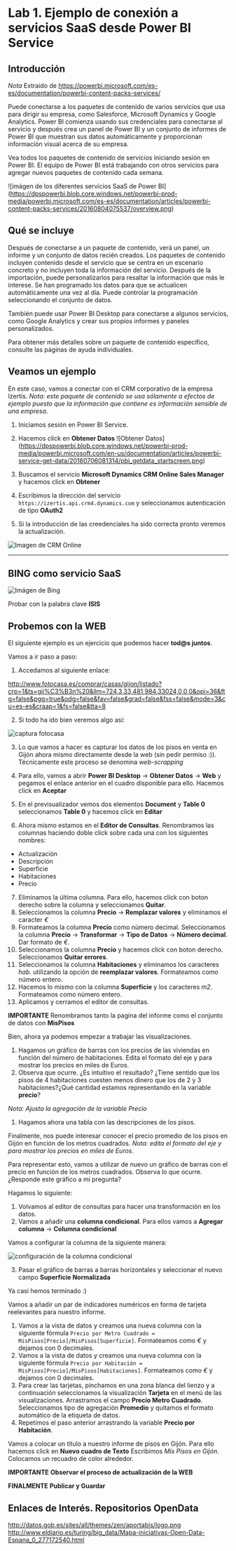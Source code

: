 Lab 1. Ejemplo de conexión a servicios SaaS desde Power BI Service
================

Introducción
------------

*Nota* Extraido de https://powerbi.microsoft.com/es-es/documentation/powerbi-content-packs-services/

Puede conectarse a los paquetes de contenido de varios servicios que usa para dirigir su empresa, como Salesforce, Microsoft Dynamics y Google Analytics. Power BI comienza usando sus credenciales para conectarse al servicio y después crea un panel de Power BI y un conjunto de informes de Power BI que muestran sus datos automáticamente y proporcionan información visual acerca de su empresa.

Vea todos los paquetes de contenido de servicios iniciando sesión en Power BI. El equipo de Power BI está trabajando con otros servicios para agregar nuevos paquetes de contenido cada semana.

![imágen de los diferentes servicios SaaS de Power BI] (https://dpspowerbi.blob.core.windows.net/powerbi-prod-media/powerbi.microsoft.com/es-es/documentation/articles/powerbi-content-packs-services/20160804075537/overview.png)

Qué se incluye
------------
Después de conectarse a un paquete de contenido, verá un panel, un informe y un conjunto de datos recién creados. Los paquetes de contenido incluyen contenido desde el servicio que se centra en un escenario concreto y no incluyen toda la información del servicio. Después de la importación, puede personalizarlos para resaltar la información que más le interese. Se han programado los datos para que se actualicen automáticamente una vez al día. Puede controlar la programación seleccionando el conjunto de datos.

También puede usar Power BI Desktop para conectarse a algunos servicios, como Google Analytics y crear sus propios informes y paneles personalizados.

Para obtener más detalles sobre un paquete de contenido específico, consulte las páginas de ayuda individuales.

Veamos un ejemplo
------------
En este caso, vamos a conectar con el CRM corporativo de la empresa Izertis.
*Nota: este paquete de contenido se usa sólamente a efectos de ejemplo puesto que la información que contiene es información sensible de una empresa*.

1. Iniciamos sesión en Power BI Service.
2. Hacemos click en **Obtener Datos** ![Obtener Datos] (https://dpspowerbi.blob.core.windows.net/powerbi-prod-media/powerbi.microsoft.com/en-us/documentation/articles/powerbi-service-get-data/20160706081314/pbi_getdata_startscreen.png)

3. Buscamos el servicio **Microsoft Dynamics CRM Online Sales Manager** y hacemos click en **Obtener**
4. Escribimos la dirección del servicio `https://izertis.api.crm4.dynamics.com` y seleccionamos autenticación de tipo **OAuth2**
5. Si la introducción de las creedenciales ha sido correcta pronto veremos la actualización. 

![Imagen de CRM Online][CRM]

[CRM]: CRM_SaaS.PNG

------------

BING como servicio SaaS
------------
![Imágen de Bing][BING]

[BING]: BING_SaaS.PNG

Probar con la palabra clave **ISIS**

Probemos con la WEB
------------
El siguiente ejemplo es un ejercicio que podemos hacer **tod@s juntos**.

Vamos a ir paso a paso:

1. Accedamos al siguiente enlace: 

http://www.fotocasa.es/comprar/casas/gijon/listado?crp=1&ts=gij%C3%B3n%20&llm=724,3,33,481,984,33024,0,0,0&opi=36&ftg=false&pgg=true&odg=false&fav=false&grad=false&fss=false&mode=3&cu=es-es&craap=1&fs=false&tta=8 

2. Si todo ha ido bien veremos algo así:



![captura fotocasa](fotocasa.PNG)




3. Lo que vamos a hacer es capturar los datos de los pisos en venta en Gijón ahora mismo directamente desde la web (sin pedir permiso :)). Técnicamente este proceso se denomina *web-scrapping*

4. Para ello, vamos a abrir **Power BI Desktop** -> **Obtener Datos** -> **Web** y pegamos el enlace anterior en el cuadro disponible para ello. Hacemos click en **Aceptar**

5. En el previsualizador vemos dos elementos **Document** y **Table 0** seleccionamos **Table 0** y hacemos click en **Editar**

6. Ahora mismo estamos en el **Editor de Consultas**. Renombramos las columnas haciendo doble click sobre cada una con los siguientes nombres: 

* Actualización
* Descripción
* Superficie
* Habitaciones
* Precio

7. Eliminamos la última columna. Para ello, hacemos click con boton derecho sobre la columna y seleccionamos **Quitar**.
8. Seleccionamos la columna **Precio** -> **Remplazar valores** y eliminamos el caracter *€*
9. Formateamos la columna **Precio** como número decimal. Seleccionamos la columna **Precio** -> **Transformar** -> **Tipo de Datos** -> **Número decimal**. Dar formato de *€*.
10. Seleccionamos la columna **Precio** y hacemos click con boton derecho. Seleccionamos **Quitar errores**.
11. Seleccionamos la columna **Habitaciones** y eliminamos los caracteres *hab.* utilizando la opción de **reemplazar valores**. Formateamos como número entero. 
12. Hacemos lo mismo con la columna **Superficie** y los caracteres *m2*. Formateamos como número entero.
13. Aplicamos y cerramos el editor de consultas.

**IMPORTANTE** Renombramos tanto la pagina del informe como el conjunto de datos con **MisPisos**

Bien, ahora ya podemos empezar a trabajar las visualizaciones.

1. Hagamos un gráfico de barras con los precios de las viviendas en función del número de habitaciones. Edita el formato del eje y para mostrar los precios en miles de Euros.
2. Observa que ocurre. ¿Es intuitivo el resultado? ¿Tiene sentido que los pisos de 4 habitaciones cuesten menos dinero que los de 2 y 3 habitaciones?¿Qué cantidad estamos representando en la variable **precio**?
 
*Nota: Ajusta la agregación de la variable Precio*


1. Hagamos ahora una tabla con las descripciones de los pisos.

Finalmente, nos puede interesar conocer el precio promedio de los pisos en Gijón en función de los metros cuadrados. 
*Nota: edita el formato del eje y para mostrar los precios en miles de Euros*.

Para representar esto, vamos a utilizar de nuevo un gráfico de barras con el precio en función de los metros cuadrados.
Observa lo que ocurre. ¿Responde este gráfico a mi pregunta?


Hagamos lo siguiente:
1. Volvamos al editor de consultas para hacer una transformación en los datos. 
2. Vamos a añadir una **columna condicional**. Para ellos vamos a **Agregar columna** -> **Columna condicional**

Vamos a configurar la columna de la siguiente manera:

![configuración de la columna condicional](config_columna_condicional.PNG)

3. Pasar el gráfico de barras a barras horizontales y seleccionar el nuevo campo **Superficie Normalizada**


Ya casi hemos terminado :)

Vamos a añadir un par de indicadores numéricos en forma de tarjeta reelevantes para nuestro informe.

1. Vamos a la vista de datos y creamos una nueva columna con la siguiente fórmula `Precio por Metro Cuadrado = MisPisos[Precio]/MisPisos[Superficie]`. Formateamos como *€* y dejamos con 0 decimales.
2. Vamos a la vista de datos y creamos una nueva columna con la siguiente fórmula `Precio por Habitación = MisPisos[Precio]/MisPisos[Habitaciones]`. Formateamos como *€* y dejamos con 0 decimales.
3. Para crear las tarjetas, pinchamos en una zona blanca del lienzo y a continuación seleccionamos la visualización **Tarjeta** en el menú de las visualizaciones. Arrastramos el campo **Precio Metro Cuadrado**. Seleccionamos tipo de agregación **Promedio** y quitamos el formato automático de la etiqueta de datos.
4. Repetimos el paso anterior arrastrando la variable **Precio por Habitación**.

Vamos a colocar un título a nuestro informe de pisos en Gijón. Para ello hacemos click en **Nuevo cuadro de Texto**
Escribimos *Mis Pisos en Gijón*. Colocamos un recuadro de color alrededor.

**IMPORTANTE** **Observar el proceso de actualización de la WEB**


**FINALMENTE** **Publicar y Guardar**


Enlaces de Interés. Repositorios OpenData
------------
http://datos.gob.es/sites/all/themes/zen/aportabis/logo.png
http://www.eldiario.es/turing/big_data/Mapa-iniciativas-Open-Data-Espana_0_277172540.html


